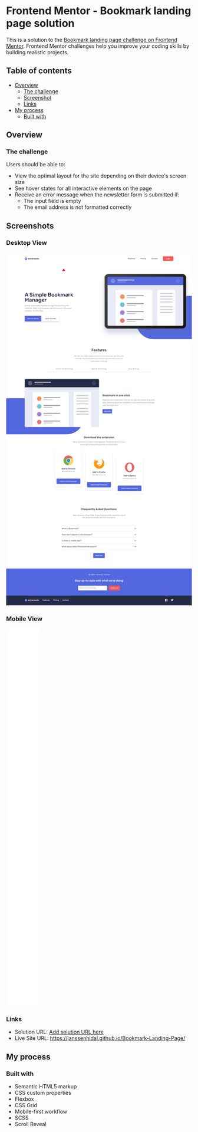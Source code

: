 # Frontend Mentor - Bookmark landing page solution

This is a solution to the [Bookmark landing page challenge on Frontend Mentor](https://www.frontendmentor.io/challenges/bookmark-landing-page-5d0b588a9edda32581d29158). Frontend Mentor challenges help you improve your coding skills by building realistic projects. 

## Table of contents

- [Overview](#overview)
  - [The challenge](#the-challenge)
  - [Screenshot](#screenshot)
  - [Links](#links)
- [My process](#my-process)
  - [Built with](#built-with)

## Overview

### The challenge

Users should be able to:

- View the optimal layout for the site depending on their device's screen size
- See hover states for all interactive elements on the page
- Receive an error message when the newsletter form is submitted if:
  - The input field is empty
  - The email address is not formatted correctly

## Screenshots

### Desktop View
![](./desktop.png)

### Mobile View
![](./mobile.png)

### Links

- Solution URL: [Add solution URL here](https://your-solution-url.com)
- Live Site URL: https://janssenhidal.github.io/Bookmark-Landing-Page/

## My process

### Built with

- Semantic HTML5 markup
- CSS custom properties
- Flexbox
- CSS Grid
- Mobile-first workflow
- SCSS
- Scroll Reveal